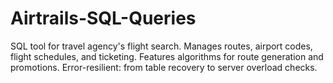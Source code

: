 # Airtrails-SQL-Queries
SQL tool for travel agency's flight search. Manages routes, airport codes, flight schedules, and ticketing. Features algorithms for route generation and promotions. Error-resilient: from table recovery to server overload checks.
